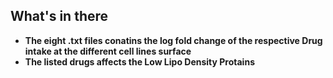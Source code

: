 ## What's in there
- **The eight .txt files conatins the log fold change of the respective Drug intake at the different cell lines surface**
- **The listed drugs affects the Low Lipo Density Protains**
